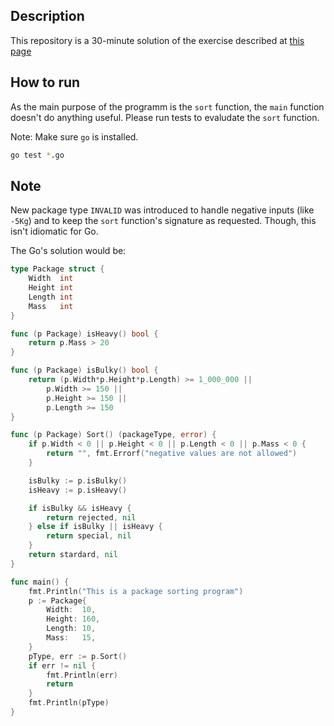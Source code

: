 ## Description
This repository is a 30-minute solution of the exercise described at [this page](https://thoughtfulautomation.notion.site/Core-Engineering-Technical-Screen-b61b6f6980714c198dc49b91dd23d695)

## How to run

As the main purpose of the programm is the `sort` function, the `main` function doesn't do anything useful. Please run tests to evaludate the `sort` function.

Note: Make sure `go` is installed.
```bash
go test *.go
```

## Note
New package type `INVALID` was introduced to handle negative inputs (like `-5Kg`) and to keep the `sort` function's signature as requested.
Though, this isn't idiomatic for Go.

The Go's solution would be:
```go
type Package struct {
	Width  int
	Height int
	Length int
	Mass   int
}

func (p Package) isHeavy() bool {
	return p.Mass > 20
}

func (p Package) isBulky() bool {
	return (p.Width*p.Height*p.Length) >= 1_000_000 ||
		p.Width >= 150 ||
		p.Height >= 150 ||
		p.Length >= 150
}

func (p Package) Sort() (packageType, error) {
	if p.Width < 0 || p.Height < 0 || p.Length < 0 || p.Mass < 0 {
		return "", fmt.Errorf("negative values are not allowed")
	}

	isBulky := p.isBulky()
	isHeavy := p.isHeavy()

	if isBulky && isHeavy {
		return rejected, nil
	} else if isBulky || isHeavy {
		return special, nil
	}
	return stardard, nil
}

func main() {
	fmt.Println("This is a package sorting program")
	p := Package{
		Width:  10,
		Height: 160,
		Length: 10,
		Mass:   15,
	}
	pType, err := p.Sort()
	if err != nil {
		fmt.Println(err)
		return
	}
	fmt.Println(pType)
}
```
